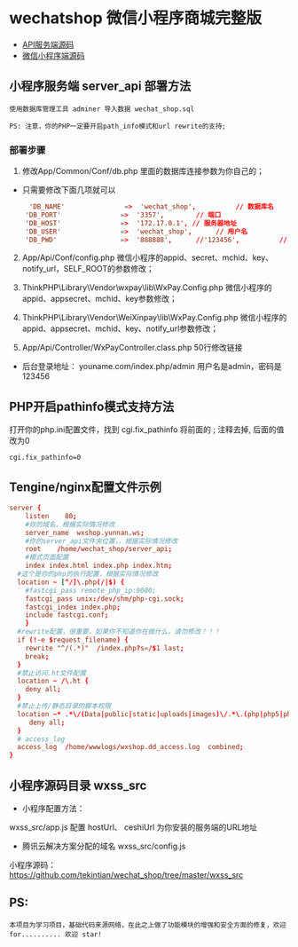# wechatshop 微信小程序商城完整版

- [API服务端源码](server_api)
- [微信小程序端源码](wxss_src)

## 小程序服务端 server_api 部署方法

	使用数据库管理工具 adminer 导入数据 wechat_shop.sql

	PS: 注意，你的PHP一定要开启path_info模式和url rewrite的支持;

### 部署步骤 

1. 修改App/Common/Conf/db.php 里面的数据库连接参数为你自己的；

 - 只需要修改下面几项就可以

```conf
     'DB_NAME'               =>  'wechat_shop',          // 数据库名
    'DB_PORT'               =>  '3357',        // 端口  
    'DB_HOST'               =>  '172.17.0.1', // 服务器地址
    'DB_USER'               =>  'wechat_shop',      // 用户名
    'DB_PWD'                =>  '888888',      //'123456',          // 密码
```

2. App/Api/Conf/config.php 微信小程序的appid、secret、mchid、key、notify_url，SELF_ROOT的参数修改；

3. ThinkPHP\Library\Vendor\wxpay\lib\WxPay.Config.php  微信小程序的appid、appsecret、mchid、key参数修改；

4. ThinkPHP\Library\Vendor\WeiXinpay\lib\WxPay.Config.php  微信小程序的appid、appsecret、mchid、key、notify_url参数修改；

5. App/Api/Controller/WxPayController.class.php 50行修改链接


- 后台登录地址： youname.com/index.php/admin  用户名是admin，密码是123456


## PHP开启pathinfo模式支持方法
打开你的php.ini配置文件，找到 cgi.fix_pathinfo 将前面的 ; 注释去掉, 后面的值改为0

	cgi.fix_pathinfo=0

## Tengine/nginx配置文件示例
```conf
server {
    listen    80;
    #你的域名，根据实际情况修改
    server_name  wxshop.yunnan.ws;
    #你的server_api文件夹位置，，根据实际情况修改
    root    /home/wechat_shop/server_api;
    #模式页面配置
    index index.html index.php index.htm;
  #这个是你的php的执行配置，根据实际情况修改
  location ~ [^/]\.php(/|$) {
    #fastcgi_pass remote_php_ip:9000;
    fastcgi_pass unix:/dev/shm/php-cgi.sock;
    fastcgi_index index.php;
    include fastcgi.conf;
    }
  #rewrite配置，很重要，如果你不知道你在做什么，请勿修改！！！
  if (!-e $request_filename) {
    rewrite "^/(.*)"  /index.php?s=/$1 last;
    break;
  }
  #禁止访问.ht文件配置
  location ~ /\.ht {
    deny all;
  }
  #禁止上传/静态目录的脚本权限
  location ~* .*\/(Data|public|static|uploads|images)\/.*\.(php|php5|phps|asp|aspx|jsp)$ {
     deny all;
  }
  # access_log
  access_log  /home/wwwlogs/wxshop.dd_access.log  combined;
}
```


## 小程序源码目录 wxss_src

- 小程序配置方法：

wxss_src/app.js
配置 hostUrl、 ceshiUrl 为你安装的服务端的URL地址


- 腾讯云解决方案分配的域名
wxss_src/config.js 


小程序源码：https://github.com/tekintian/wechat_shop/tree/master/wxss_src



## PS: 
	本项目为学习项目，基础代码来源网络，在此之上做了功能模块的增强和安全方面的修复，欢迎for.......... 欢迎 star!



